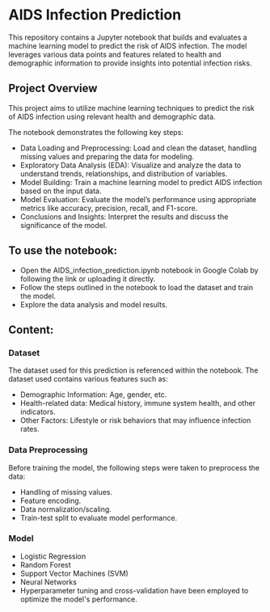 # AIDS Infection Prediction

This repository contains a Jupyter notebook that builds and evaluates a machine learning model to predict the risk of AIDS infection. The model leverages various data points and features related to health and demographic information to provide insights into potential infection risks.

## Project Overview

This project aims to utilize machine learning techniques to predict the risk of AIDS infection using relevant health and demographic data.

The notebook demonstrates the following key steps:

- Data Loading and Preprocessing: Load and clean the dataset, handling missing values and preparing the data for modeling.
- Exploratory Data Analysis (EDA): Visualize and analyze the data to understand trends, relationships, and distribution of variables.
- Model Building: Train a machine learning model to predict AIDS infection based on the input data.
- Model Evaluation: Evaluate the model’s performance using appropriate metrics like accuracy, precision, recall, and F1-score.
- Conclusions and Insights: Interpret the results and discuss the significance of the model.
  
## To use the notebook: 
- Open the AIDS_infection_prediction.ipynb notebook in Google Colab by following the link or uploading it directly.
- Follow the steps outlined in the notebook to load the dataset and train the model.
- Explore the data analysis and model results.

## Content:
### Dataset
The dataset used for this prediction is referenced within the notebook. The dataset used contains various features such as:

- Demographic Information: Age, gender, etc.
- Health-related data: Medical history, immune system health, and other indicators.
- Other Factors: Lifestyle or risk behaviors that may influence infection rates.
  
### Data Preprocessing
Before training the model, the following steps were taken to preprocess the data:

- Handling of missing values.
- Feature encoding.
- Data normalization/scaling.
- Train-test split to evaluate model performance.
  
### Model
- Logistic Regression
- Random Forest
- Support Vector Machines (SVM)
- Neural Networks
- Hyperparameter tuning and cross-validation have been employed to optimize the model's performance.
